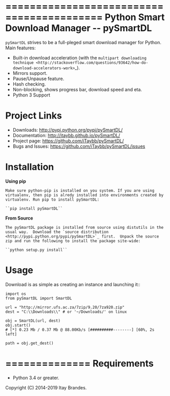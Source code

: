 ==========================================
Python Smart Download Manager -- pySmartDL
==========================================

``pySmartDL`` strives to be a full-pleged smart download manager for Python. Main features:

* Built-in download acceleration (with the `multipart downloading technique <http://stackoverflow.com/questions/93642/how-do-download-accelerators-work>`_).
* Mirrors support.
* Pause/Unpause feature.
* Hash checking.
* Non-blocking, shows progress bar, download speed and eta.
* Python 3 Support

Project Links
=============

 * Downloads: http://pypi.python.org/pypi/pySmartDL/
 * Documentation: http://itaybb.github.io/pySmartDL/
 * Project page: https://github.com/iTaybb/pySmartDL/
 * Bugs and Issues: https://github.com/iTaybb/pySmartDL/issues
 
Installation
============

**Using pip**

    Make sure python-pip is installed on you system. If you are using virtualenv, then pip is alredy installed into environments created by virtualenv. Run pip to install pySmartDL:

    ``pip install pySmartDL``

**From Source**

    The pySmartDL package is installed from source using distutils in the usual way.  Download the `source distribution <http://pypi.python.org/pypi/pySmartDL>`_ first.  Unpack the source zip and run the following to install the package site-wide:

    ``python setup.py install``
 
Usage
=====

Download is as simple as creating an instance and launching it::

	import os
	from pySmartDL import SmartDL

	url = "http://mirror.ufs.ac.za/7zip/9.20/7za920.zip"
	dest = "C:\\Downloads\\" # or '~/Downloads/' on linux

	obj = SmartDL(url, dest)
	obj.start()
	# [*] 0.23 Mb / 0.37 Mb @ 88.00Kb/s [##########--------] [60%, 2s left]

	path = obj.get_dest()

==============
Requirements
==============

 * Python 3.4 or greater.

Copyright (C) 2014-2019 Itay Brandes.